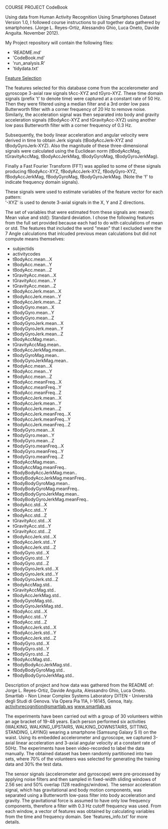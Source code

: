 COURSE PROJECT CodeBook 

Using data from Human Activity Recognition Using Smartphones Dataset Version 1.0, I followed course instructions to pull together data gathered by smartphones. (Jorge L. Reyes-Ortiz, Alessandro Ghio, Luca Oneto, Davide Anguita. November 2012).

My Project repository will contain the following files:
- 'README.md'
- 'CodeBook.md'
- 'run_analysis.R'
- 'tidydata.txt'

<u>Feature Selection</u>

The features selected for this database come from the accelerometer and gyroscope 3-axial raw signals tAcc-XYZ and tGyro-XYZ. These time domain signals (prefix 't' to denote time) were captured at a constant rate of 50 Hz. Then they were filtered using a median filter and a 3rd order low pass Butterworth filter with a corner frequency of 20 Hz to remove noise. Similarly, the acceleration signal was then separated into body and gravity acceleration signals (tBodyAcc-XYZ and tGravityAcc-XYZ) using another low pass Butterworth filter with a corner frequency of 0.3 Hz. 

Subsequently, the body linear acceleration and angular velocity were derived in time to obtain Jerk signals (tBodyAccJerk-XYZ and tBodyGyroJerk-XYZ). Also the magnitude of these three-dimensional signals were calculated using the Euclidean norm (tBodyAccMag, tGravityAccMag, tBodyAccJerkMag, tBodyGyroMag, tBodyGyroJerkMag). 

Finally a Fast Fourier Transform (FFT) was applied to some of these signals producing fBodyAcc-XYZ, fBodyAccJerk-XYZ, fBodyGyro-XYZ, fBodyAccJerkMag, fBodyGyroMag, fBodyGyroJerkMag. (Note the 'f' to indicate frequency domain signals). 

These signals were used to estimate variables of the feature vector for each pattern:  
'-XYZ' is used to denote 3-axial signals in the X, Y and Z directions.

The set of variables that were estimated from these signals are: mean(): Mean value and std(): Standard deviation. I chose the following features from the full set provided because each had to do with calculations of mean or std. The features that included the word "mean" that I excluded were the 7 Angle calculations that inlcuded previous mean calculations but did not compute means themselves:
- subjectids
-	activitycodes
-	tBodyAcc.mean...X
-	tBodyAcc.mean...Y
-	tBodyAcc.mean...Z
-	tGravityAcc.mean...X
-	tGravityAcc.mean...Y
-	tGravityAcc.mean...Z
-	tBodyAccJerk.mean...X
-	tBodyAccJerk.mean...Y
-	tBodyAccJerk.mean...Z
-	tBodyGyro.mean...X
-	tBodyGyro.mean...Y
-	tBodyGyro.mean...Z
-	tBodyGyroJerk.mean...X
-	tBodyGyroJerk.mean...Y
-	tBodyGyroJerk.mean...Z
- tBodyAccMag.mean..
-	tGravityAccMag.mean..
-	tBodyAccJerkMag.mean..
-	tBodyGyroMag.mean..
-	tBodyGyroJerkMag.mean..
-	fBodyAcc.mean...X
-	fBodyAcc.mean...Y
-	fBodyAcc.mean...Z
-	fBodyAcc.meanFreq...X
-	fBodyAcc.meanFreq...Y
-	fBodyAcc.meanFreq...Z
-	fBodyAccJerk.mean...X
-	fBodyAccJerk.mean...Y
-	fBodyAccJerk.mean...Z
- fBodyAccJerk.meanFreq...X
- fBodyAccJerk.meanFreq...Y
-	fBodyAccJerk.meanFreq...Z
-	fBodyGyro.mean...X
-	fBodyGyro.mean...Y
-	fBodyGyro.mean...Z
-	fBodyGyro.meanFreq...X
-	fBodyGyro.meanFreq...Y
-	fBodyGyro.meanFreq...Z
-	fBodyAccMag.mean..
-	fBodyAccMag.meanFreq..
-	fBodyBodyAccJerkMag.mean..
-	fBodyBodyAccJerkMag.meanFreq..
-	fBodyBodyGyroMag.mean..
-	fBodyBodyGyroMag.meanFreq..
-	fBodyBodyGyroJerkMag.mean..
-	fBodyBodyGyroJerkMag.meanFreq..
-	tBodyAcc.std...X
-	tBodyAcc.std...Y
-	tBodyAcc.std...Z
-	tGravityAcc.std...X
-	tGravityAcc.std...Y
-	tGravityAcc.std...Z
-	tBodyAccJerk.std...X
-	tBodyAccJerk.std...Y
-	tBodyAccJerk.std...Z
-	tBodyGyro.std...X
-	tBodyGyro.std...Y
-	tBodyGyro.std...Z
-	tBodyGyroJerk.std...X
-	tBodyGyroJerk.std...Y
-	tBodyGyroJerk.std...Z
-	tBodyAccMag.std..
-	tGravityAccMag.std..
-	tBodyAccJerkMag.std..
-	tBodyGyroMag.std..
-	tBodyGyroJerkMag.std..
-	fBodyAcc.std...X
-	fBodyAcc.std...Y
-	fBodyAcc.std...Z
-	fBodyAccJerk.std...X
-	fBodyAccJerk.std...Y
-	fBodyAccJerk.std...Z
-	fBodyGyro.std...X
-	fBodyGyro.std...Y
-	fBodyGyro.std...Z
- fBodyAccMag.std..
- fBodyBodyAccJerkMag.std..
- fBodyBodyGyroMag.std..
- fBodyBodyGyroJerkMag.std..

Description of project and how data was gathered from the README of:
Jorge L. Reyes-Ortiz, Davide Anguita, Alessandro Ghio, Luca Oneto.
Smartlab - Non Linear Complex Systems Laboratory
DITEN - Università degli Studi di Genova.
Via Opera Pia 11A, I-16145, Genoa, Italy.
activityrecognition@smartlab.ws
www.smartlab.ws

The experiments have been carried out with a group of 30 volunteers within an age bracket of 19-48 years. Each person performed six activities (WALKING, WALKING_UPSTAIRS, WALKING_DOWNSTAIRS, SITTING, STANDING, LAYING) wearing a smartphone (Samsung Galaxy S II) on the waist. Using its embedded accelerometer and gyroscope, we captured 3-axial linear acceleration and 3-axial angular velocity at a constant rate of 50Hz. The experiments have been video-recorded to label the data manually. The obtained dataset has been randomly partitioned into two sets, where 70% of the volunteers was selected for generating the training data and 30% the test data. 

The sensor signals (accelerometer and gyroscope) were pre-processed by applying noise filters and then sampled in fixed-width sliding windows of 2.56 sec and 50% overlap (128 readings/window). The sensor acceleration signal, which has gravitational and body motion components, was separated using a Butterworth low-pass filter into body acceleration and gravity. The gravitational force is assumed to have only low frequency components, therefore a filter with 0.3 Hz cutoff frequency was used. From each window, a vector of features was obtained by calculating variables from the time and frequency domain. See 'features_info.txt' for more details. 

